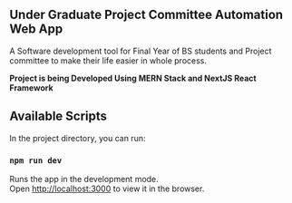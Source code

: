 ## Under Graduate Project Committee Automation Web App

A Software development tool for Final Year of BS students and Project committee to make their life easier in whole process.

**Project is being Developed Using MERN Stack and NextJS React Framework**

## Available Scripts
In the project directory, you can run:

### `npm run dev`

Runs the app in the development mode.<br>
Open [http://localhost:3000](http://localhost:3000) to view it in the browser.
